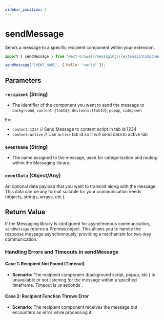 ```yaml
---
sidebar_position: 2
---
```


# sendMessage

Sends a message to a specific recipient component within your extension.

```js
import { sendMessage } from "@ext-browser/messaging/{{extensionComponent}}";

sendMessage("EVENT_NAME", { hello: "world" });
```


## Parameters

### `recipient` (String)
- The identifier of the component you want to send the message to `background`, `content:{tabId}`, `devtools:{tabId}`, `popup`, `sidepanel`

Ex:
- `content:1234` // Send Message to content script in tab id 1234
- `content:active` // Use `active` tab id so it will send data to active tab

### `eventName` (String)
- The name assigned to the message, used for categorization and routing within the Messaging library.

### `eventData` (Object/Any)
An optional data payload that you want to transmit along with the message. This data can be any format suitable for your communication needs (objects, strings, arrays, etc.).

## Return Value

If the Messaging library is configured for asynchronous communication, `sendMessage` returns a Promise object. This allows you to handle the response message asynchronously, providing a mechanism for two-way communication.

### Handling Errors and Timeouts in sendMessage

#### Case 1: Recipient Not Found (Timeout)

- **Scenario:** The recipient component (background script, popup, etc.) is unavailable or not listening for the message within a specified timeframe. Timeout is `30` seconds`.

#### Case 2: Recipient Function Throws Error

- **Scenario:** The recipient component receives the message but encounters an error while processing it.

